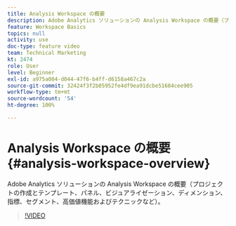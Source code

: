 ```yaml
---
title: Analysis Workspace の概要
description: Adobe Analytics ソリューションの Analysis Workspace の概要（プロジェクトの作成とテンプレート、パネル、ビジュアライゼーション、ディメンション、指標、セグメント、高価値機能およびテクニックなど）。
feature: Workspace Basics
topics: null
activity: use
doc-type: feature video
team: Technical Marketing
kt: 2474
role: User
level: Beginner
exl-id: a975a004-d044-47f6-b4ff-d6158a467c2a
source-git-commit: 32424f3f2b05952fe4df9ea91dcbe51684cee905
workflow-type: tm+mt
source-wordcount: '54'
ht-degree: 100%

---
```


# Analysis Workspace の概要 {#analysis-workspace-overview}

Adobe Analytics ソリューションの Analysis Workspace の概要（プロジェクトの作成とテンプレート、パネル、ビジュアライゼーション、ディメンション、指標、セグメント、高価値機能およびテクニックなど）。

>[!VIDEO](https://video.tv.adobe.com/v/26266/?quality=12)
